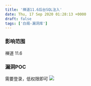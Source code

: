 ```yaml
---
title: '禅道11.6后台SQL注入'
date: Thu, 17 Sep 2020 01:28:13 +0000
draft: false
tags: ['白阁-漏洞库']
---
```


### 影响范围

禅道 11.6

### 漏洞POC

需要登录，低权限即可 [![](https://www.bylibrary.cn/wp-content/uploads/2020/09/wp_editor_md_8cce04ec7db73b07894f1b32b7e0a22f.jpg)](https://www.bylibrary.cn/wp-content/uploads/2020/09/wp_editor_md_8cce04ec7db73b07894f1b32b7e0a22f.jpg)
